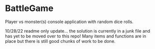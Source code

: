 # BattleGame
Player vs monster(s) console application with random dice rolls.

10/28/22 readme only update... the solution is currently in a junk file and has yet to be moved over to this repo! Many items and functions are in place but there is still good chunks of work to be done.